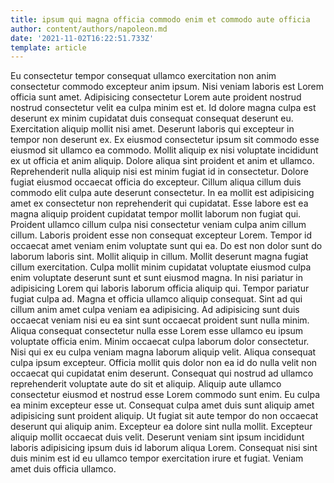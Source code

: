 ```yaml
---
title: ipsum qui magna officia commodo enim et commodo aute officia
author: content/authors/napoleon.md
date: '2021-11-02T16:22:51.733Z'
template: article
---
```


Eu consectetur tempor consequat ullamco exercitation non anim consectetur commodo excepteur anim ipsum. Nisi veniam laboris est Lorem officia sunt amet. Adipisicing consectetur Lorem aute proident nostrud nostrud consectetur velit ea culpa minim est et. Id dolore magna culpa est deserunt ex minim cupidatat duis consequat consequat deserunt eu. Exercitation aliquip mollit nisi amet. Deserunt laboris qui excepteur in tempor non deserunt ex. Ex eiusmod consectetur ipsum sit commodo esse eiusmod sit ullamco ea commodo.
Mollit aliquip ex nisi voluptate incididunt ex ut officia et anim aliquip. Dolore aliqua sint proident et anim et ullamco. Reprehenderit nulla aliquip nisi est minim fugiat id in consectetur. Dolore fugiat eiusmod occaecat officia do excepteur. Cillum aliqua cillum duis commodo elit culpa aute deserunt consectetur. In ea mollit est adipisicing amet ex consectetur non reprehenderit qui cupidatat.
Esse labore est ea magna aliquip proident cupidatat tempor mollit laborum non fugiat qui. Proident ullamco cillum culpa nisi consectetur veniam culpa anim cillum cillum. Laboris proident esse non consequat excepteur Lorem. Tempor id occaecat amet veniam enim voluptate sunt qui ea.
Do est non dolor sunt do laborum laboris sint. Mollit aliquip in cillum. Mollit deserunt magna fugiat cillum exercitation. Culpa mollit minim cupidatat voluptate eiusmod culpa enim voluptate deserunt sunt et sunt eiusmod magna. In nisi pariatur in adipisicing Lorem qui laboris laborum officia aliquip qui. Tempor pariatur fugiat culpa ad. Magna et officia ullamco aliquip consequat.
Sint ad qui cillum anim amet culpa veniam ea adipisicing. Ad adipisicing sunt duis occaecat veniam nisi eu ea sint sunt occaecat proident sunt nulla minim. Aliqua consequat consectetur nulla esse Lorem esse ullamco eu ipsum voluptate officia enim. Minim occaecat culpa laborum dolor consectetur. Nisi qui ex eu culpa veniam magna laborum aliquip velit. Aliqua consequat culpa ipsum excepteur.
Officia mollit quis dolor non ea id do nulla velit non occaecat qui cupidatat enim deserunt. Consequat qui nostrud ad ullamco reprehenderit voluptate aute do sit et aliquip. Aliquip aute ullamco consectetur eiusmod et nostrud esse Lorem commodo sunt enim. Eu culpa ea minim excepteur esse ut. Consequat culpa amet duis sunt aliquip amet adipisicing sunt proident aliquip. Ut fugiat sit aute tempor do non occaecat deserunt qui aliquip anim. Excepteur ea dolore sint nulla mollit.
Excepteur aliquip mollit occaecat duis velit. Deserunt veniam sint ipsum incididunt laboris adipisicing ipsum duis id laborum aliqua Lorem. Consequat nisi sint duis minim est id eu ullamco tempor exercitation irure et fugiat. Veniam amet duis officia ullamco.

